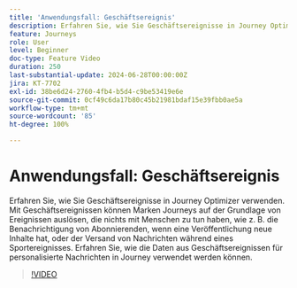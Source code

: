 ```yaml
---
title: 'Anwendungsfall: Geschäftsereignis'
description: Erfahren Sie, wie Sie Geschäftsereignisse in Journey Optimizer verwenden. Erfahren Sie, wie die Daten aus Geschäftsereignissen für personalisierte Nachrichten in Journey verwendet werden können.
feature: Journeys
role: User
level: Beginner
doc-type: Feature Video
duration: 250
last-substantial-update: 2024-06-28T00:00:00Z
jira: KT-7702
exl-id: 38be6d24-2760-4fb4-b5d4-c9be53419e6e
source-git-commit: 0cf49c6da17b80c45b21981bdaf15e39fbb0ae5a
workflow-type: tm+mt
source-wordcount: '85'
ht-degree: 100%

---
```



# Anwendungsfall: Geschäftsereignis

Erfahren Sie, wie Sie Geschäftsereignisse in Journey Optimizer verwenden. Mit Geschäftsereignissen können Marken Journeys auf der Grundlage von Ereignissen auslösen, die nichts mit Menschen zu tun haben, wie z. B. die Benachrichtigung von Abonnierenden, wenn eine Veröffentlichung neue Inhalte hat, oder der Versand von Nachrichten während eines Sportereignisses. Erfahren Sie, wie die Daten aus Geschäftsereignissen für personalisierte Nachrichten in Journey verwendet werden können.

>[!VIDEO](https://video.tv.adobe.com/v/334234/?learn=on)

